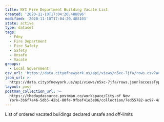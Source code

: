 ```yaml
---
title: NYC Fire Department Building Vacate List
created: '2020-11-10T17:04:20.488096'
modified: '2020-11-10T17:04:20.488103'
state: active
type: dataset
tags:
  - Fdny
  - Fire Department
  - Fire Safety
  - Safety
  - Unsafe
  - Vacate
groups:
  - Local Government
csv_url: 'https://data.cityofnewyork.us/api/views/n5xc-7jfa/rows.csv?accessType=DOWNLOAD'
json_url: >-
  https://data.cityofnewyork.us/api/views/n5xc-7jfa/rows.json?accessType=DOWNLOAD
layout: post
postman_collection_url: >-
  https://thedaydasource.postman.co/workspace/City-of New
  York~3b6f7a46-5db5-42b1-80fe-9fbef41e3e06/collection/7ed55782-ac97-4a64-9fd6-6a7e6266c1c5
---
```

List of ordered vacated buildings declared unsafe and off-limits
